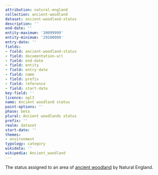 ```yaml
---
attribution: natural-england
collection: ancient-woodland
dataset: ancient-woodland-status
description: ''
end-date: ''
entity-maximum: '30099999'
entity-minimum: '29100000'
entry-date: ''
fields:
- field: ancient-woodland-status
- field: documentation-url
- field: end-date
- field: entity
- field: entry-date
- field: name
- field: prefix
- field: reference
- field: start-date
key-field: ''
licence: ogl3
name: Ancient woodland status
paint-options: ''
phase: beta
plural: Ancient woodlands status
prefix: ''
realm: dataset
start-date: ''
themes:
- environment
typology: category
wikidata: ''
wikipedia: Ancient_woodland
---
```


The status assigned to an area of [ancient woodland](/dataset/ancient-woodland) by Natural England.
